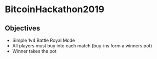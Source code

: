 # BitcoinHackathon2019

## Objectives
 * Simple 1v4 Battle Royal Mode
 * All players must buy into each match (buy-ins form a winners pot)
 * Winner takes the pot
